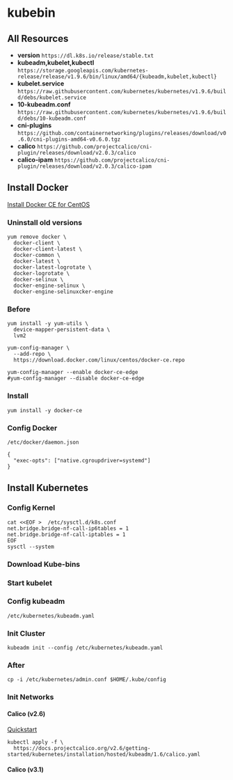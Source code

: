 # kubebin

## All Resources

* **version** `https://dl.k8s.io/release/stable.txt`
* **kubeadm,kubelet,kubectl** `https://storage.googleapis.com/kubernetes-release/release/v1.9.6/bin/linux/amd64/{kubeadm,kubelet,kubectl}`
* **kubelet.service** `https://raw.githubusercontent.com/kubernetes/kubernetes/v1.9.6/build/debs/kubelet.service`
* **10-kubeadm.conf** `https://raw.githubusercontent.com/kubernetes/kubernetes/v1.9.6/build/debs/10-kubeadm.conf`
* **cni-plugins** `https://github.com/containernetworking/plugins/releases/download/v0.6.0/cni-plugins-amd64-v0.6.0.tgz`
* **calico** `https://github.com/projectcalico/cni-plugin/releases/download/v2.0.3/calico`
* **calico-ipam** `https://github.com/projectcalico/cni-plugin/releases/download/v2.0.3/calico-ipam`

## Install Docker

[Install Docker CE for CentOS](https://docs.docker.com/install/linux/docker-ce/centos/)

### Uninstall old versions
```
yum remove docker \
  docker-client \
  docker-client-latest \
  docker-common \
  docker-latest \
  docker-latest-logrotate \
  docker-logrotate \
  docker-selinux \
  docker-engine-selinux \
  docker-engine-selinuxcker-engine
```

### Before
```
yum install -y yum-utils \
  device-mapper-persistent-data \
  lvm2
```
```
yum-config-manager \
  --add-repo \
  https://download.docker.com/linux/centos/docker-ce.repo
```
```
yum-config-manager --enable docker-ce-edge
#yum-config-manager --disable docker-ce-edge
```

### Install
```
yum install -y docker-ce
```

### Config Docker
`/etc/docker/daemon.json`
```
{
  "exec-opts": ["native.cgroupdriver=systemd"]
}
```

## Install Kubernetes
### Config Kernel
```
cat <<EOF >  /etc/sysctl.d/k8s.conf
net.bridge.bridge-nf-call-ip6tables = 1
net.bridge.bridge-nf-call-iptables = 1
EOF
sysctl --system
```

### Download Kube-bins

### Start kubelet

### Config kubeadm
`/etc/kubernetes/kubeadm.yaml`

### Init Cluster
`kubeadm init --config /etc/kubernetes/kubeadm.yaml`

### After
```
cp -i /etc/kubernetes/admin.conf $HOME/.kube/config
```

### Init Networks
#### Calico (v2.6)
[Quickstart](https://docs.projectcalico.org/v2.6/getting-started/kubernetes/)

```
kubectl apply -f \
  https://docs.projectcalico.org/v2.6/getting-started/kubernetes/installation/hosted/kubeadm/1.6/calico.yaml
```

#### Calico (v3.1)

